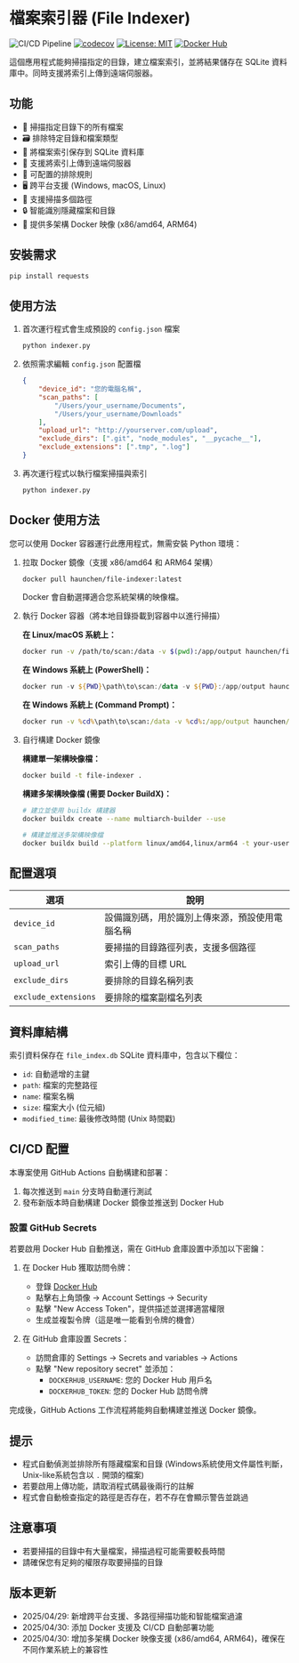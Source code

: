 # 檔案索引器 (File Indexer)

![CI/CD Pipeline](https://github.com/haunchen/file_indexer/actions/workflows/ci-cd.yml/badge.svg)
[![codecov](https://codecov.io/gh/haunchen/file_indexer/branch/main/graph/badge.svg)](https://codecov.io/gh/haunchen/file_indexer)
[![License: MIT](https://img.shields.io/badge/License-MIT-yellow.svg)](https://opensource.org/licenses/MIT)
[![Docker Hub](https://img.shields.io/docker/pulls/haunchen/file-indexer.svg)](https://hub.docker.com/r/tnmr26185746/file-indexer)

這個應用程式能夠掃描指定的目錄，建立檔案索引，並將結果儲存在 SQLite 資料庫中。同時支援將索引上傳到遠端伺服器。

## 功能

- 📂 掃描指定目錄下的所有檔案
- 🗃️ 排除特定目錄和檔案類型
- 💾 將檔案索引保存到 SQLite 資料庫
- 🔄 支援將索引上傳到遠端伺服器
- 🔧 可配置的排除規則
- 🖥️ 跨平台支援 (Windows, macOS, Linux)
- 📁 支援掃描多個路徑
- 🔒 智能識別隱藏檔案和目錄
- 🐳 提供多架構 Docker 映像 (x86/amd64, ARM64)

## 安裝需求

```bash
pip install requests
```

## 使用方法

1. 首次運行程式會生成預設的 `config.json` 檔案
   ```bash
   python indexer.py
   ```

2. 依照需求編輯 `config.json` 配置檔
   ```json
   {
       "device_id": "您的電腦名稱",
       "scan_paths": [
           "/Users/your_username/Documents",
           "/Users/your_username/Downloads"
       ],
       "upload_url": "http://yourserver.com/upload",
       "exclude_dirs": [".git", "node_modules", "__pycache__"],
       "exclude_extensions": [".tmp", ".log"]
   }
   ```

3. 再次運行程式以執行檔案掃描與索引
   ```bash
   python indexer.py
   ```

## Docker 使用方法

您可以使用 Docker 容器運行此應用程式，無需安裝 Python 環境：

1. 拉取 Docker 鏡像（支援 x86/amd64 和 ARM64 架構）
   ```bash
   docker pull haunchen/file-indexer:latest
   ```
   
   Docker 會自動選擇適合您系統架構的映像檔。

2. 執行 Docker 容器（將本地目錄掛載到容器中以進行掃描）
   
   **在 Linux/macOS 系統上：**
   ```bash
   docker run -v /path/to/scan:/data -v $(pwd):/app/output haunchen/file-indexer
   ```
   
   **在 Windows 系統上 (PowerShell)：**
   ```powershell
   docker run -v ${PWD}\path\to\scan:/data -v ${PWD}:/app/output haunchen/file-indexer
   ```
   
   **在 Windows 系統上 (Command Prompt)：**
   ```cmd
   docker run -v %cd%\path\to\scan:/data -v %cd%:/app/output haunchen/file-indexer
   ```

3. 自行構建 Docker 鏡像
   
   **構建單一架構映像檔：**
   ```bash
   docker build -t file-indexer .
   ```
   
   **構建多架構映像檔 (需要 Docker BuildX)：**
   ```bash
   # 建立並使用 buildx 構建器
   docker buildx create --name multiarch-builder --use
   
   # 構建並推送多架構映像檔
   docker buildx build --platform linux/amd64,linux/arm64 -t your-username/file-indexer:latest --push .
   ```

## 配置選項

| 選項 | 說明 |
|------|------|
| `device_id` | 設備識別碼，用於識別上傳來源，預設使用電腦名稱 |
| `scan_paths` | 要掃描的目錄路徑列表，支援多個路徑 |
| `upload_url` | 索引上傳的目標 URL |
| `exclude_dirs` | 要排除的目錄名稱列表 |
| `exclude_extensions` | 要排除的檔案副檔名列表 |

## 資料庫結構

索引資料保存在 `file_index.db` SQLite 資料庫中，包含以下欄位：

- `id`: 自動遞增的主鍵
- `path`: 檔案的完整路徑
- `name`: 檔案名稱
- `size`: 檔案大小 (位元組)
- `modified_time`: 最後修改時間 (Unix 時間戳)

## CI/CD 配置

本專案使用 GitHub Actions 自動構建和部署：

1. 每次推送到 `main` 分支時自動運行測試
2. 發布新版本時自動構建 Docker 鏡像並推送到 Docker Hub

### 設置 GitHub Secrets

若要啟用 Docker Hub 自動推送，需在 GitHub 倉庫設置中添加以下密鑰：

1. 在 Docker Hub 獲取訪問令牌：
   - 登錄 [Docker Hub](https://hub.docker.com/)
   - 點擊右上角頭像 -> Account Settings -> Security
   - 點擊 "New Access Token"，提供描述並選擇適當權限
   - 生成並複製令牌（這是唯一能看到令牌的機會）

2. 在 GitHub 倉庫設置 Secrets：
   - 訪問倉庫的 Settings -> Secrets and variables -> Actions
   - 點擊 "New repository secret" 並添加：
     * `DOCKERHUB_USERNAME`: 您的 Docker Hub 用戶名
     * `DOCKERHUB_TOKEN`: 您的 Docker Hub 訪問令牌

完成後，GitHub Actions 工作流程將能夠自動構建並推送 Docker 鏡像。

## 提示

- 程式自動偵測並排除所有隱藏檔案和目錄 (Windows系統使用文件屬性判斷，Unix-like系統包含以 `.` 開頭的檔案)
- 若要啟用上傳功能，請取消程式碼最後兩行的註解
- 程式會自動檢查指定的路徑是否存在，若不存在會顯示警告並跳過

## 注意事項

- 若要掃描的目錄中有大量檔案，掃描過程可能需要較長時間
- 請確保您有足夠的權限存取要掃描的目錄

## 版本更新

- 2025/04/29: 新增跨平台支援、多路徑掃描功能和智能檔案過濾
- 2025/04/30: 添加 Docker 支援及 CI/CD 自動部署功能
- 2025/04/30: 增加多架構 Docker 映像支援 (x86/amd64, ARM64)，確保在不同作業系統上的兼容性